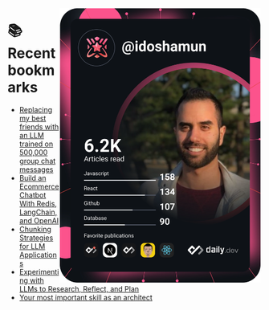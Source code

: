 <a href="https://app.daily.dev/idoshamun"><img src="https://raw.githubusercontent.com/idoshamun/idoshamun/devcard/devcard.svg" align='right' width="400" alt="Ido Shamun's Dev Card"/></a>

# 📚 Recent bookmarks
<!-- BOOKMARKS:START -->
- [Replacing my best friends with an LLM trained on 500,000 group chat messages](https://app.daily.dev/posts/0z3CAGQu0?utm_source=rss&utm_medium=bookmarks&utm_campaign=28849d86070e4c099c877ab6837c61f0)
- [Build an Ecommerce Chatbot With Redis, LangChain, and OpenAI](https://app.daily.dev/posts/vyXX9WSRo?utm_source=rss&utm_medium=bookmarks&utm_campaign=28849d86070e4c099c877ab6837c61f0)
- [Chunking Strategies for LLM Applications](https://app.daily.dev/posts/sIdcctxr5?utm_source=rss&utm_medium=bookmarks&utm_campaign=28849d86070e4c099c877ab6837c61f0)
- [Experimenting with LLMs to Research, Reflect, and Plan](https://app.daily.dev/posts/cJE1OLx2K?utm_source=rss&utm_medium=bookmarks&utm_campaign=28849d86070e4c099c877ab6837c61f0)
- [Your most important skill as an architect](https://app.daily.dev/posts/zZAfhM5ns?utm_source=rss&utm_medium=bookmarks&utm_campaign=28849d86070e4c099c877ab6837c61f0)
<!-- BOOKMARKS:END -->
